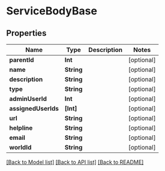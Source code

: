 # ServiceBodyBase

## Properties
Name | Type | Description | Notes
------------ | ------------- | ------------- | -------------
**parentId** | **Int** |  | [optional] 
**name** | **String** |  | [optional] 
**description** | **String** |  | [optional] 
**type** | **String** |  | [optional] 
**adminUserId** | **Int** |  | [optional] 
**assignedUserIds** | **[Int]** |  | [optional] 
**url** | **String** |  | [optional] 
**helpline** | **String** |  | [optional] 
**email** | **String** |  | [optional] 
**worldId** | **String** |  | [optional] 

[[Back to Model list]](../README.md#documentation-for-models) [[Back to API list]](../README.md#documentation-for-api-endpoints) [[Back to README]](../README.md)


